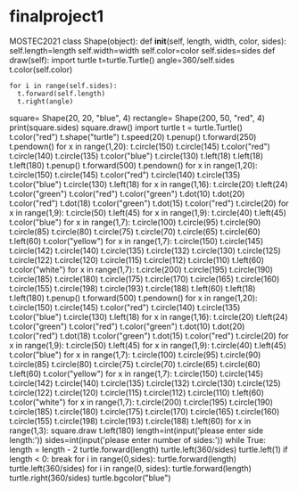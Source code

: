 # finalproject1
MOSTEC2021
class Shape(object):
  def __init__(self, length, width, color, sides):
    self.length=length
    self.width=width
    self.color=color
    self.sides=sides
  def draw(self):
    import turtle
    t=turtle.Turtle()
    angle=360/self.sides
    t.color(self.color)

    for i in range(self.sides):
      t.forward(self.length)
      t.right(angle)
square= Shape(20, 20, "blue", 4)
rectangle= Shape(200, 50, "red", 4)
print(square.sides)
square.draw()
import turtle
t = turtle.Turtle()
t.color("red")
t.shape("turtle")
t.speed(20)
t.penup()
t.forward(250)
t.pendown()
for x in range(1,20):
  t.circle(150)
  t.circle(145)
  t.color("red")
  t.circle(140)
  t.circle(135)
  t.color("blue")
  t.circle(130)
  t.left(18)
t.left(18)
t.left(180)
t.penup()
t.forward(500)
t.pendown()
for x in range(1,20):
  t.circle(150)
  t.circle(145)
  t.color("red")
  t.circle(140)
  t.circle(135)
  t.color("blue")
  t.circle(130)
  t.left(18)
for x in range(1,16):
  t.circle(20)
  t.left(24)
t.color("green")
t.color("red")
t.color("green")
t.dot(10)
t.dot(20)
t.color("red")
t.dot(18)
t.color("green")
t.dot(15)
t.color("red")
t.circle(20)
for x in range(1,9):
  t.circle(50)
  t.left(45)
for x in range(1,9):
  t.circle(40)
  t.left(45)
t.color("blue")
for x in range(1,7):
  t.circle(100)
  t.circle(95)
  t.circle(90)
  t.circle(85)
  t.circle(80)
  t.circle(75)
  t.circle(70)
  t.circle(65)
  t.circle(60)
  t.left(60)
t.color("yellow")
for x in range(1,7):
  t.circle(150)
  t.circle(145)
  t.circle(142)
  t.circle(140)
  t.circle(135)
  t.circle(132)
  t.circle(130)
  t.circle(125)
  t.circle(122)
  t.circle(120)
  t.circle(115)
  t.circle(112)
  t.circle(110)
  t.left(60)
t.color("white")
for x in range(1,7):
  t.circle(200)
  t.circle(195)
  t.circle(190)
  t.circle(185)
  t.circle(180)
  t.circle(175)
  t.circle(170)
  t.circle(165)
  t.circle(160)
  t.circle(155)
  t.circle(198)
  t.circle(193)
  t.circle(188)
  t.left(60)
t.left(18)
t.left(180)
t.penup()
t.forward(500)
t.pendown()
for x in range(1,20):
  t.circle(150)
  t.circle(145)
  t.color("red")
  t.circle(140)
  t.circle(135)
  t.color("blue")
  t.circle(130)
  t.left(18)
for x in range(1,16):
  t.circle(20)
  t.left(24)
t.color("green")
t.color("red")
t.color("green")
t.dot(10)
t.dot(20)
t.color("red")
t.dot(18)
t.color("green")
t.dot(15)
t.color("red")
t.circle(20)
for x in range(1,9):
  t.circle(50)
  t.left(45)
for x in range(1,9):
  t.circle(40)
  t.left(45)
t.color("blue")
for x in range(1,7):
  t.circle(100)
  t.circle(95)
  t.circle(90)
  t.circle(85)
  t.circle(80)
  t.circle(75)
  t.circle(70)
  t.circle(65)
  t.circle(60)
  t.left(60)
t.color("yellow")
for x in range(1,7):
  t.circle(150)
  t.circle(145)
  t.circle(142)
  t.circle(140)
  t.circle(135)
  t.circle(132)
  t.circle(130)
  t.circle(125)
  t.circle(122)
  t.circle(120)
  t.circle(115)
  t.circle(112)
  t.circle(110)
  t.left(60)
t.color("white")
for x in range(1,7):
  t.circle(200)
  t.circle(195)
  t.circle(190)
  t.circle(185)
  t.circle(180)
  t.circle(175)
  t.circle(170)
  t.circle(165)
  t.circle(160)
  t.circle(155)
  t.circle(198)
  t.circle(193)
  t.circle(188)
  t.left(60)
for x in range(1,3):
  square.draw
  t.left(180)
length=int(input('please enter side length:'))
sides=int(input('please enter number of sides:'))
while True:
  length = length - 2
  turtle.forward(length)
  turtle.left(360/sides)
  turtle.left(1)
  if length < 0:
    break
for i in range(0,sides):
  turtle.forward(length)
  turtle.left(360/sides)
  for i in range(0, sides):
    turtle.forward(length)
    turtle.right(360/sides)
turtle.bgcolor("blue")
